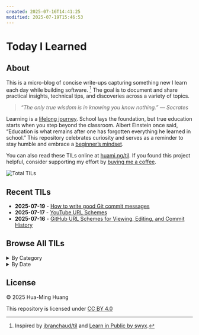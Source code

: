 ```yaml
---
created: 2025-07-16T14:41:25
modified: 2025-07-19T15:46:53
---
```


# Today I Learned

## About

This is a micro-blog of concise write-ups capturing something new I learn each day while building software. [^1] The goal is to document and share practical insights, technical tips, and discoveries across a variety of topics.

> _“The only true wisdom is in knowing you know nothing.” — Socrates_

Learning is a [lifelong journey](https://hbr.org/2017/02/lifelong-learning-is-good-for-your-health-your-wallet-and-your-social-life). School lays the foundation, but true education starts when you step beyond the classroom. Albert Einstein once said, “Education is what remains after one has forgotten everything he learned in school.” This repository celebrates curiosity and serves as a reminder to stay humble and embrace a [beginner’s mindset](https://en.wikipedia.org/wiki/Shoshin).

You can also read these TILs online at [huami.ng/til](https://huami.ng/til). If you found this project helpful, consider supporting my effort by [buying me a coffee](https://buymeacoffee.com/huaming.huang).

<!-- index starts -->
![Total TILs](https://img.shields.io/badge/Total%20TILs-3-blue)

## Recent TILs

* **2025-07-19** - [How to write good Git commit messages](posts/how-to-write-good-git-commit-messages.md)
* **2025-07-17** - [YouTube URL Schemes](posts/youtube-url-schemes.md)
* **2025-07-16** - [GitHub URL Schemes for Viewing, Editing, and Commit History](posts/github-url-schemes.md)

## Browse All TILs

<details>
<summary>By Category</summary>

<details>
<summary>git (1)</summary>

* [How to write good Git commit messages](posts/how-to-write-good-git-commit-messages.md)

</details>

<details>
<summary>github (1)</summary>

* [GitHub URL Schemes for Viewing, Editing, and Commit History](posts/github-url-schemes.md)

</details>

<details>
<summary>url-schemes (2)</summary>

* [YouTube URL Schemes](posts/youtube-url-schemes.md)
* [GitHub URL Schemes for Viewing, Editing, and Commit History](posts/github-url-schemes.md)

</details>

</details>

<details>
<summary>By Date</summary>

<details>
<summary>2025</summary>

<details>
<summary>July (3)</summary>

* [How to write good Git commit messages](posts/how-to-write-good-git-commit-messages.md)
* [YouTube URL Schemes](posts/youtube-url-schemes.md)
* [GitHub URL Schemes for Viewing, Editing, and Commit History](posts/github-url-schemes.md)

</details>

</details>

</details>
<!-- index ends -->

## License

&copy; 2025 Hua-Ming Huang

This repository is licensed under [CC BY 4.0](https://creativecommons.org/licenses/by/4.0/)
<img src="https://mirrors.creativecommons.org/presskit/icons/cc.svg" aria-hidden="true" style="height:1em;display:inline;vertical-align:middle;" />
<img src="https://mirrors.creativecommons.org/presskit/icons/by.svg" aria-hidden="true" style="height:1em;display:inline;vertical-align:middle;" />

[^1]: Inspired by [jbranchaud/til](https://github.com/jbranchaud/til) and [Learn in Public by swyx](https://www.swyx.io/learn-in-public).
